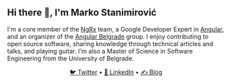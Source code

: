 ## Hi there 👋, I'm Marko Stanimirović

I'm a core member of the [NgRx](https://github.com/ngrx/platform) team, a Google Developer Expert in [Angular](https://angular.io), and an organizer of the [Angular Belgrade](https://twitter.com/angularbelgrade) group. I enjoy contributing to open source software, sharing knowledge through technical articles and talks, and playing guitar. I'm also a Master of Science in Software Engineering from the University of Belgrade.

<div align="center">
  <a href="https://twitter.com/MarkoStDev">🐦 Twitter</a> •
  <a href="https://www.linkedin.com/in/markostanimirovic">💼 LinkedIn</a> •
  <a href="https://dev.to/markostanimirovic">✍️ Blog</a>
</div>
